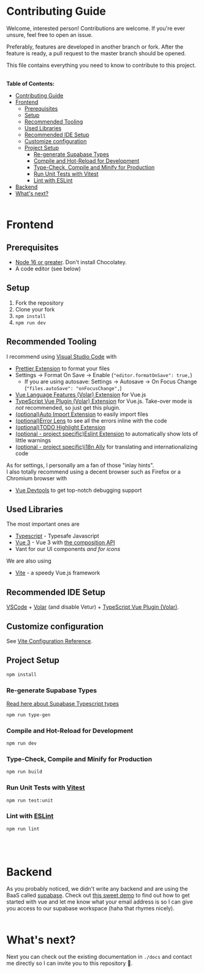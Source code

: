# Contributing Guide
Welcome, interested person! Contributions are welcome. If you're ever unsure, feel free to open an issue.

Preferably, features are developed in another branch or fork. After the feature is ready, a pull request to the master branch should be opened.

This file contains everything you need to know to contribute to this project.
<br><br>

**Table of Contents:**
- [Contributing Guide](#contributing-guide)
- [Frontend](#frontend)
  - [Prerequisites](#prerequisites)
  - [Setup](#setup)
  - [Recommended Tooling](#recommended-tooling)
  - [Used Libraries](#used-libraries)
  - [Recommended IDE Setup](#recommended-ide-setup)
  - [Customize configuration](#customize-configuration)
  - [Project Setup](#project-setup)
    - [Re-generate Supabase Types](#re-generate-supabase-types)
    - [Compile and Hot-Reload for Development](#compile-and-hot-reload-for-development)
    - [Type-Check, Compile and Minify for Production](#type-check-compile-and-minify-for-production)
    - [Run Unit Tests with Vitest](#run-unit-tests-with-vitest)
    - [Lint with ESLint](#lint-with-eslint)
- [Backend](#backend)
- [What's next?](#whats-next)
<br><br>

# Frontend
## Prerequisites
- [Node 16 or greater](https://nodejs.org/en/). Don't install Chocolatey.
- A code editor (see below)

## Setup
1. Fork the repository
2. Clone your fork
3. `npm install`
4. `npm run dev`

## Recommended Tooling
I recommend using [Visual Studio Code](https://code.visualstudio.com/) with
- [Prettier Extension](https://marketplace.visualstudio.com/items?itemName=esbenp.prettier-vscode) to format your files
- Settings &rarr; Format On Save &rarr; Enable (`"editor.formatOnSave": true,`)
  - If you are using autosave: Settings &rarr; Autosave &rarr; On Focus Change (`"files.autoSave": "onFocusChange",`)
- [Vue Language Features (Volar) Extension](https://marketplace.visualstudio.com/items?itemName=Vue.volar) for Vue.js
- [TypeScript Vue Plugin (Volar) Extension](https://marketplace.visualstudio.com/items?itemName=Vue.vscode-typescript-vue-plugin) for Vue.js. Take-over mode is *not* recommended, so just get this plugin.
- [(optional)Auto Import Extension](https://marketplace.visualstudio.com/items?itemName=steoates.autoimport) to easily import files
- [(optional)Error Lens](https://marketplace.visualstudio.com/items?itemName=usernamehw.errorlens) to see all the errors inline with the code
- [(optional)TODO Highlight Extension](https://marketplace.visualstudio.com/items?itemName=wayou.vscode-todo-highlight)
- [(optional - project specific)Eslint Extension](https://marketplace.visualstudio.com/items?itemName=dbaeumer.vscode-eslint) to automatically show lots of little warnings
- [(optional - project specific)i18n Ally](https://marketplace.visualstudio.com/items?itemName=Lokalise.i18n-ally) for translating and internationalizing code

As for settings, I personally am a fan of those "inlay hints". <br>
I also totally recommend using a decent browser such as Firefox or a Chromium browser with
- [Vue Devtools](https://devtools.vuejs.org/) to get top-notch debugging support

## Used Libraries
The most important ones are
- [Typescript](https://www.typescriptlang.org/) - Typesafe Javascript
- [Vue 3](https://github.com/vuejs/vue-next/) - Vue 3 with [the composition API](https://vuejs.org/guide/extras/composition-api-faq.html#what-is-composition-api)
- Vant for our UI components *and for icons*

We are also using
- [Vite](https://github.com/vuejs/vite) - a speedy Vue.js framework

## Recommended IDE Setup
[VSCode](https://code.visualstudio.com/) + [Volar](https://marketplace.visualstudio.com/items?itemName=Vue.volar) (and disable Vetur) + [TypeScript Vue Plugin (Volar)](https://marketplace.visualstudio.com/items?itemName=Vue.vscode-typescript-vue-plugin).

## Customize configuration
See [Vite Configuration Reference](https://vitejs.dev/config/).

## Project Setup

```sh
npm install
```

### Re-generate Supabase Types
[Read here about Supabase Typescript types](https://supabase.com/docs/guides/api/generating-types)
```sh
npm run type-gen
```

### Compile and Hot-Reload for Development
```sh
npm run dev
```

### Type-Check, Compile and Minify for Production
```sh
npm run build
```

### Run Unit Tests with [Vitest](https://vitest.dev/)
```sh
npm run test:unit
```

### Lint with [ESLint](https://eslint.org/)

```sh
npm run lint
```
<br><br>

# Backend
As you probably noticed, we didn't write any backend and are using the BaaS called [supabase](https://supabase.com/).
Check out [this sweet demo](https://supabase.com/docs/guides/with-vue-3) to find out how to get started with vue and let me know what your email address is so I can give you access to our supabase workspace (haha that rhymes nicely).
<br><br>

# What's next?
Next you can check out the existing documentation in `./docs` and contact me directly so I can invite you to this repository 🙌.
